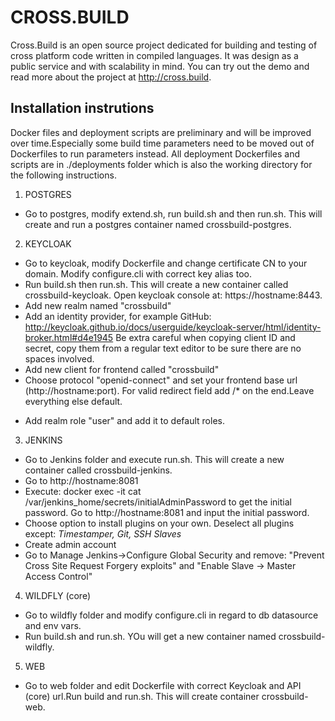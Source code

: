 # CROSS.BUILD

Cross.Build is an open source project dedicated for building and testing of cross platform code written in compiled languages. It was design as a public service and with scalability in mind. You can try out the demo and read more about the project at http://cross.build.

## Installation instrutions
Docker files and deployment scripts are preliminary and will be improved over time.Especially some build time parameters need to be moved out of Dockerfiles to run parameters instead.
All deployment Dockerfiles and scripts are in ./deployments folder which is also the working directory for the following instructions.

1. POSTGRES
* Go to postgres, modify extend.sh, run build.sh and then run.sh. This will create and run a postgres container named crossbuild-postgres.

2. KEYCLOAK
* Go to keycloak, modify Dockerfile and change certificate CN to your
domain. Modify configure.cli with correct key alias too.
* Run build.sh then run.sh. This will create a new container called crossbuild-keycloak. Open keycloak console at: https://hostname:8443.
* Add new realm named "crossbuild"
* Add an identity provider, for example GitHub:
http://keycloak.github.io/docs/userguide/keycloak-server/html/identity-broker.html#d4e1945
Be extra careful when copying client ID and secret, copy them from a
regular text editor to be sure there are no spaces involved.
* Add new client for frontend called "crossbuild"
* Choose protocol "openid-connect" and set your frontend base url
(http://hostname:port). For valid redirect field add /* on the end.Leave everything else default.
- Add realm role "user" and add it to default roles.

3. JENKINS
* Go to Jenkins folder and execute run.sh. This will create a new container called crossbuild-jenkins.
* Go to http://hostname:8081
* Execute: docker exec -it <CONTAINERID> cat
/var/jenkins_home/secrets/initialAdminPassword
to get the initial password. Go to http://hostname:8081 and input the
initial password.
* Choose option to install plugins on your own. Deselect all plugins
except:
*Timestamper, Git, SSH Slaves*
* Create admin account
* Go to Manage Jenkins->Configure Global Security and remove:
"Prevent Cross Site Request Forgery exploits" and "Enable Slave → Master
Access Control"

4. WILDFLY (core)
* Go to wildfly folder and modify configure.cli in regard to db datasource and env vars.
* Run build.sh and run.sh. YOu will get a new container named crossbuild-wildfly.

5. WEB
* Go to web folder and edit Dockerfile with correct Keycloak and API (core) url.Run build and run.sh. This will create container crossbuild-web.
